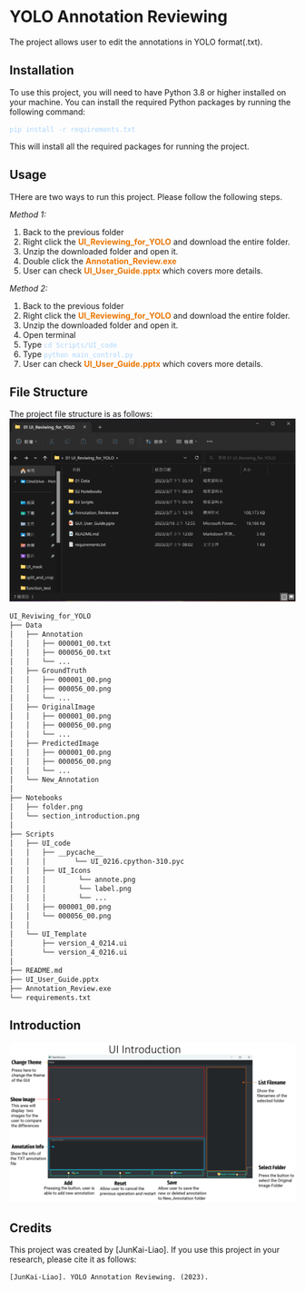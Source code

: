 # YOLO Annotation Reviewing
The project allows user to edit the annotations in YOLO format(.txt).

## Installation
To use this project, you will need to have Python 3.8 or higher installed on your machine. You can install the required Python packages by running the following command:
<font color=#ACD6FF>
```
pip install -r requirements.txt
```
</font>
This will install all the required packages for running the project.

## Usage
THere are two ways to run this project. Please follow the following steps. 

*Method 1:*
1. Back to the previous folder  
2. Right click the <font color=#EA7500>**UI_Reviewing_for_YOLO**</font> and download the entire folder.
3. Unzip the downloaded folder and open it.
4. Double click the <font color=#EA7500>**Annotation_Review.exe**</font>
5. User can check <font color=#EA7500>**UI_User_Guide.pptx**</font> which covers more details.

*Method 2:*
1. Back to the previous folder  
2. Right click the <font color=#EA7500>**UI_Reviewing_for_YOLO**</font> and download the entire folder.
3. Unzip the downloaded folder and open it.
4. Open terminal 
5. Type  <font color=#ACD6FF>```cd Scripts/UI_code ```</font>
6. Type  <font color=#ACD6FF>```python main_control.py```</font>
8. User can check <font color=#EA7500>**UI_User_Guide.pptx**</font> which covers more details.

## File Structure
The project file structure is as follows:
<img src = './Notebooks/folder.png'>
```
UI_Reviwing_for_YOLO
├── Data
│   ├── Annotation
│   │   ├── 000001_00.txt
│   │   ├── 000056_00.txt
│   │   └── ...
│   ├── GroundTruth
│   │   ├── 000001_00.png
│   │   ├── 000056_00.png
│   │   └── ...
│   ├── OriginalImage
│   │   ├── 000001_00.png
│   │   ├── 000056_00.png
│   │   └── ...
│   ├── PredictedImage
│   │   ├── 000001_00.png
│   │   ├── 000056_00.png
│   │   └── ...
│   └── New_Annotation
│ 
├── Notebooks 
│   ├── folder.png
│   └── section_introduction.png
│   
├── Scripts
│   ├── UI_code
│   │   ├── __pycache__
│   │   │       └── UI_0216.cpython-310.pyc
│   │   ├── UI_Icons
│   │   │        └── annote.png
│   │   │        └── label.png
│   │   │        └── ...
│   │   ├── 000001_00.png
│   │   └── 000056_00.png
│   │ 
│   └── UI_Template
│       ├── version_4_0214.ui
│       └── version_4_0216.ui
│ 
├── README.md
├── UI_User_Guide.pptx
├── Annotation_Review.exe
└── requirements.txt
```
## Introduction
<img src = './Notebooks/section_introduction.png'>


## Credits
This project was created by [JunKai-Liao]. If you use this project in your research, please cite it as follows:
```
[JunKai-Liao]. YOLO Annotation Reviewing. (2023). 
```
<!-- GitLab repository, https://gitlab.com/group-name/project-name. -->

